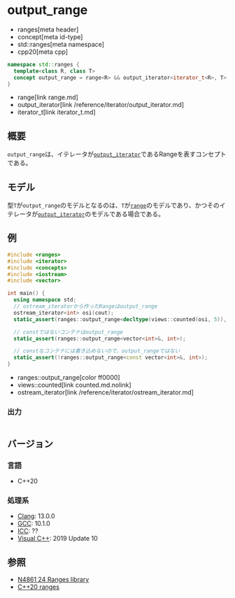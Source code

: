 # output_range
* ranges[meta header]
* concept[meta id-type]
* std::ranges[meta namespace]
* cpp20[meta cpp]

```cpp
namespace std::ranges {
  template<class R, class T>
  concept output_range = range<R> && output_iterator<iterator_t<R>, T>;
}
```
* range[link range.md]
* output_iterator[link /reference/iterator/output_iterator.md]
* iterator_t[link iterator_t.md]

## 概要
`output_range`は、イテレータが[`output_iterator`](/reference/iterator/output_iterator.md)であるRangeを表すコンセプトである。

## モデル
型`T`が`output_range`のモデルとなるのは、`T`が[`range`](range.md)のモデルであり、かつそのイテレータが[`output_iterator`](/reference/iterator/output_iterator.md)のモデルである場合である。

## 例
```cpp example
#include <ranges>
#include <iterator>
#include <concepts>
#include <iostream>
#include <vector>

int main() {
  using namespace std;
  // ostream_iteratorから作ったRangeはoutput_range
  ostream_iterator<int> osi(cout);
  static_assert(ranges::output_range<decltype(views::counted(osi, 5)), int>);

  // constではないコンテナはoutput_range
  static_assert(ranges::output_range<vector<int>&, int>);

  // constなコンテナには書き込めないので、output_rangeではない
  static_assert(!ranges::output_range<const vector<int>&, int>);
}
```
* ranges::output_range[color ff0000]
* views::counted[link counted.md.nolink]
* ostream_iterator[link /reference/iterator/ostream_iterator.md]

### 出力
```
```

## バージョン
### 言語
- C++20

### 処理系
- [Clang](/implementation.md#clang): 13.0.0
- [GCC](/implementation.md#gcc): 10.1.0
- [ICC](/implementation.md#icc): ??
- [Visual C++](/implementation.md#visual_cpp): 2019 Update 10

## 参照
- [N4861 24 Ranges library](https://timsong-cpp.github.io/cppwp/n4861/ranges)
- [C++20 ranges](https://techbookfest.org/product/5134506308665344)
